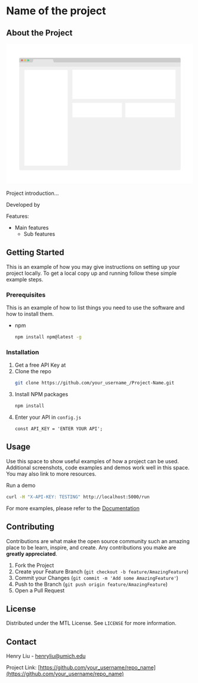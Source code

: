 # Name of the project

<!-- ABOUT THE PROJECT -->
## About the Project

[![Product Name Screen Shot][product-screenshot]](https://example.com)

Project introduction...

Developed by   

Features:
- Main features
    - Sub features



<!-- GETTING STARTED -->
## Getting Started

This is an example of how you may give instructions on setting up your project locally.
To get a local copy up and running follow these simple example steps.


### Prerequisites

This is an example of how to list things you need to use the software and how to install them.
* npm
  ```sh
  npm install npm@latest -g
  ```

### Installation

1. Get a free API Key at
2. Clone the repo
   ```sh
   git clone https://github.com/your_username_/Project-Name.git
   ```
3. Install NPM packages
   ```sh
   npm install
   ```
4. Enter your API in `config.js`
   ```JS
   const API_KEY = 'ENTER YOUR API';
   ```




<!-- USAGE EXAMPLES -->
## Usage

Use this space to show useful examples of how a project can be used. Additional screenshots, code examples and demos work well in this space. You may also link to more resources.

Run a demo
   ```sh
   curl -H "X-API-KEY: TESTING" http://localhost:5000/run
   ```

For more examples, please refer to the [Documentation](https://www.atlassian.com/software/confluence)




<!-- CONTRIBUTING -->
## Contributing

Contributions are what make the open source community such an amazing place to be learn, inspire, and create. Any contributions you make are **greatly appreciated**.

1. Fork the Project
2. Create your Feature Branch (`git checkout -b feature/AmazingFeature`)
3. Commit your Changes (`git commit -m 'Add some AmazingFeature'`)
4. Push to the Branch (`git push origin feature/AmazingFeature`)
5. Open a Pull Request



<!-- LICENSE -->
## License

Distributed under the MTL License. See `LICENSE` for more information.



<!-- CONTACT -->
## Contact

Henry Liu - henryliu@umich.edu

Project Link: [https://github.com/your_username/repo_name](https://github.com/your_username/repo_name)



<!-- MARKDOWN LINKS & IMAGES -->

[product-screenshot]: images/screenshot.png
